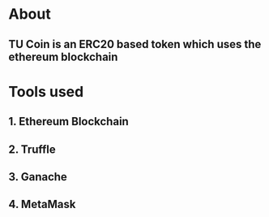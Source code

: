# About

## TU Coin is an ERC20 based token which uses the ethereum blockchain

# Tools used

## 1. Ethereum Blockchain

## 2. Truffle

## 3. Ganache

## 4. MetaMask

